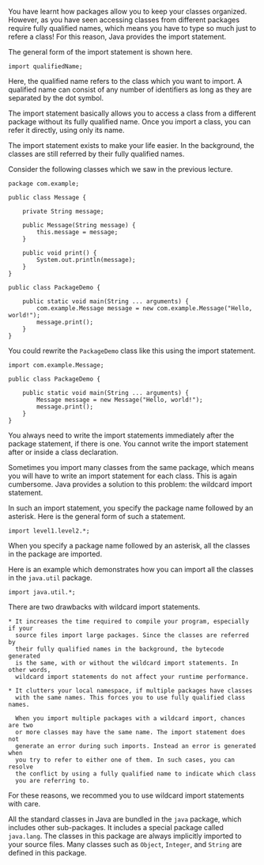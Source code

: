 You have learnt how packages allow you to keep your classes organized. However,
as you have seen accessing classes from different packages require fully qualified
names, which means you have to type so much just to refere a class! For this reason,
Java provides the import statement.

The general form of the import statement is shown here.
```
import qualifiedName;
```

Here, the qualified name refers to the class which you want to import. A qualified
name can consist of any number of identifiers as long as they are separated by
the dot symbol.

The import statement basically allows you to access a class from a different
package without its fully qualified name. Once you import a class, you can refer
it directly, using only its name.

The import statement exists to make your life easier. In the background, the
classes are still referred by their fully qualified names.

Consider the following classes which we saw in the previous lecture.
```
package com.example;

public class Message {

    private String message;
    
    public Message(String message) {
        this.message = message;
    }

    public void print() {
        System.out.println(message);
    }
}
```

```
public class PackageDemo {
    
    public static void main(String ... arguments) {
        com.example.Message message = new com.example.Message("Hello, world!");
        message.print();
    }
}
```

You could rewrite the `PackageDemo` class like this using the import statement.
```
import com.example.Message;

public class PackageDemo {
    
    public static void main(String ... arguments) {
        Message message = new Message("Hello, world!");
        message.print();
    }
}
```

You always need to write the import statements immediately after the package
statement, if there is one. You cannot write the import statement after or
inside a class declaration.

Sometimes you import many classes from the same package, which means you will
have to write an import statement for each class. This is again cumbersome.
Java provides a solution to this problem: the wildcard import statement.

In such an import statement, you specify the package name followed by an asterisk.
Here is the general form of such a statement.
```
import level1.level2.*;
```

When you specify a package name followed by an asterisk, all the classes in
the package are imported.

Here is an example which demonstrates how you can import all the classes in
the `java.util` package.
```
import java.util.*;
```

There are two drawbacks with wildcard import statements.
    
    * It increases the time required to compile your program, especially if your
      source files import large packages. Since the classes are referred by
      their fully qualified names in the background, the bytecode generated
      is the same, with or without the wildcard import statements. In other words,
      wildcard import statements do not affect your runtime performance.
    
    * It clutters your local namespace, if multiple packages have classes
      with the same names. This forces you to use fully qualified class names.
      
      When you import multiple packages with a wildcard import, chances are two
      or more classes may have the same name. The import statement does not
      generate an error during such imports. Instead an error is generated when
      you try to refer to either one of them. In such cases, you can resolve
      the conflict by using a fully qualified name to indicate which class
      you are referring to.
      
For these reasons, we recommed you to use wildcard import statements with care.

All the standard classes in Java are bundled in the `java` package, which includes
other sub-packages. It includes a special package called `java.lang`. The classes
in this package are always implicitly imported to your source files. Many classes
such as `Object`, `Integer`, and `String` are defined in this package.